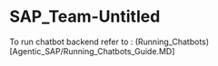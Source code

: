 # SAP_Team-Untitled
To run chatbot backend refer to : (Running_Chatbots)[Agentic_SAP/Running_Chatbots_Guide.MD]
